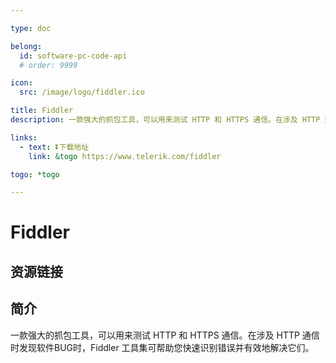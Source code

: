 ```yaml
---

type: doc

belong:
  id: software-pc-code-api
  # order: 9999

icon:
  src: /image/logo/fiddler.ico

title: Fiddler
description: 一款强大的抓包工具，可以用来测试 HTTP 和 HTTPS 通信。在涉及 HTTP 通信时发现软件BUG时，Fiddler 工具集可帮助您快速识别错误并有效地解决它们。

links:
  - text: ⏬下载地址
    link: &togo https://www.telerik.com/fiddler

togo: *togo

---
```


<ShowLogo />

# Fiddler

<ShowBreadcrumb />

## 资源链接

<ShowLinks />

## 简介

一款强大的抓包工具，可以用来测试 HTTP 和 HTTPS 通信。在涉及 HTTP 通信时发现软件BUG时，Fiddler 工具集可帮助您快速识别错误并有效地解决它们。